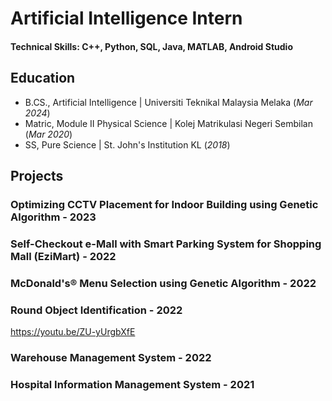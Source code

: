 # Artificial Intelligence Intern

#### Technical Skills: C++, Python, SQL, Java, MATLAB, Android Studio

## Education
- B.CS., Artificial Intelligence     | Universiti Teknikal Malaysia Melaka (_Mar 2024_)
- Matric, Module II Physical Science | Kolej Matrikulasi Negeri Sembilan (_Mar 2020_)
- SS, Pure Science                   | St. John's Institution KL (_2018_)

## Projects
### Optimizing CCTV Placement for Indoor Building using Genetic Algorithm - 2023

### Self-Checkout e-Mall with Smart Parking System for Shopping Mall (EziMart) - 2022

### McDonald's® Menu Selection using Genetic Algorithm - 2022

### Round Object Identification - 2022
https://youtu.be/ZU-yUrgbXfE


### Warehouse Management System - 2022

### Hospital Information Management System - 2021
